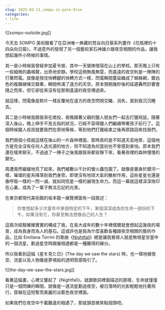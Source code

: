 ```yaml
---
slug: 2025-02-11_sompo-in-pale-blue
categories:
- life
---
```



![[sompo-outside.jpg]]

今天去 SOMPO 美術館看了在亞洲唯一典藏的梵谷向日葵系列畫作《花瓶裡的十四朵向日葵》，不過意外的發現了另一個藝術家石神雄介跟夜空相關的作品，讓我想起幾件小時候的事情。

其一是小時候我曾經參加夏令營，其中一天營隊借宿在山上的學校。那天晚上只有一些細微的蟲鳴聲，出奇地安靜。學校這側無風無雲，而遙遠的夜空則是一陣陣的打著閃電。就像是按住快轉鍵的快轉方式一樣，閃電瞬間蔓延織成了蜘蛛網，銀白色的複雜線條交錯著，瞬間佈滿了遠方的天空。原本預期幾秒後的延遲轟然巨響會隨之而來，但它卻從來沒有從那側遙遠的夜空傳過來。

就這樣，閃電像是默片一樣反覆地在遠方的夜空閃現交織、消失，直到我沉沉睡去。

其二是小時候我跟我哥在南投，夜晚跟著父親的獵人朋友們一起去打獵飛鼠。隨著深入後山，晚上伸手不見五指的狀況，已經不容得獵人們繼續帶著孩子前行了。這個時候獵人叔叔就要我們在原地等候，等到他們打獵結束之後再原路回來找我們。

我們兩個小孩就這樣在後山的一片森林裡面，那時真的是不知道天高地厚，這個地方是完全沒有任何人造光源的地方，但不知道為何當初也不曾感到害怕。原本我們還在嘻笑聊天，不過過了一陣子之後我跟我哥都安靜下來，看著夜裡的森林慢慢的變化。

周遭竟然緩緩地亮了起來，我們被數以千計的螢火蟲包圍了。就像是置身於銀河一樣，璀璨的星系降落到我們身旁。即使沒有地球大氣的散射作用，這些星星也還是像呼吸一樣的一閃一滅，就如同恆星一樣的展現生命力。而這一幕就這樣深深烙印在心裏，成為了一輩子無法忘記的光景。

在東京都現代美術館的坂本龍一展覽裡面有一段敘述：

> 你會想起多少次童年中某個特定的下午，某個深深成為你生命一部份的下午，如果沒有它，你甚至無法想像自己的人生？

這兩次經驗確確實實的構成了我，在長大成年的數十年裡偶爾就會想起這幾夜的場景，成為我身而為人的基石。這或許也是我為什麼喜歡各種跟夜空相關的藝術作品，比如 Emilíana Torrini 的歌曲《[Nightfall](https://open.spotify.com/track/03lVEmTk8nI8d4e5SsCrR9)》總是讓我覺得人就是無垠星空當中的一個流星，劃過星空時跟誰相遇都是一種難得的緣分。

所以我看到這幅《星を見た日》(The day we saw the stars) 時，也一樣地被夜空、流星以及人物像是夢境般的透明質感吸引了。

![[the-day-we-saw-the-stars.jpg]]

看著這幅畫，心裡又響起了《Nightfall》。就跟歌詞裡面描述的那樣，生命就僅僅只是一個閃爍的瞬間，就像是一道流星劃過夜空，被日落時的光影輕輕地托著飛行，穿越在這短暫而美麗的淡藍色夜空裡面。

如果我們在夜空中千載難逢的相遇了，那就頷首微笑點個頭吧。